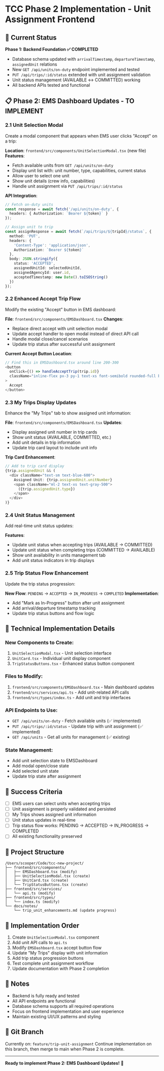 # TCC Phase 2 Implementation - Unit Assignment Frontend

## 🎯 **Current Status**
**Phase 1: Backend Foundation ✅ COMPLETED**
- Database schema updated with `arrivalTimestamp`, `departureTimestamp`, `assignedUnit` relations
- New `GET /api/units/on-duty` endpoint implemented and tested
- `PUT /api/trips/:id/status` extended with unit assignment validation
- Unit status management (AVAILABLE ↔ COMMITTED) working
- All backend APIs tested and functional

## 📋 **Phase 2: EMS Dashboard Updates - TO IMPLEMENT**

### **2.1 Unit Selection Modal**
Create a modal component that appears when EMS user clicks "Accept" on a trip:

**Location**: `frontend/src/components/UnitSelectionModal.tsx` (new file)
**Features**:
- Fetch available units from `GET /api/units/on-duty`
- Display unit list with: unit number, type, capabilities, current status
- Allow user to select one unit
- Show unit details (crew info, capabilities)
- Handle unit assignment via `PUT /api/trips/:id/status`

**API Integration**:
```typescript
// Fetch on-duty units
const response = await fetch('/api/units/on-duty', {
  headers: { Authorization: `Bearer ${token}` }
});

// Assign unit to trip
const assignResponse = await fetch(`/api/trips/${tripId}/status`, {
  method: 'PUT',
  headers: { 
    'Content-Type': 'application/json',
    Authorization: `Bearer ${token}` 
  },
  body: JSON.stringify({
    status: 'ACCEPTED',
    assignedUnitId: selectedUnitId,
    assignedAgencyId: user.id,
    acceptedTimestamp: new Date().toISOString()
  })
});
```

### **2.2 Enhanced Accept Trip Flow**
Modify the existing "Accept" button in EMS dashboard:

**File**: `frontend/src/components/EMSDashboard.tsx`
**Changes**:
- Replace direct accept with unit selection modal
- Update accept handler to open modal instead of direct API call
- Handle modal close/cancel scenarios
- Update trip status after successful unit assignment

**Current Accept Button Location**:
```typescript
// Find this in EMSDashboard.tsx around line 200-300
<button
  onClick={() => handleAcceptTrip(trip.id)}
  className="inline-flex px-3 py-1 text-xs font-semibold rounded-full bg-green-100 text-green-800 hover:bg-green-200"
>
  Accept
</button>
```

### **2.3 My Trips Display Updates**
Enhance the "My Trips" tab to show assigned unit information:

**File**: `frontend/src/components/EMSDashboard.tsx`
**Updates**:
- Display assigned unit number in trip cards
- Show unit status (AVAILABLE, COMMITTED, etc.)
- Add unit details in trip information
- Update trip card layout to include unit info

**Trip Card Enhancement**:
```typescript
// Add to trip card display
{trip.assignedUnit && (
  <div className="text-sm text-blue-600">
    Assigned Unit: {trip.assignedUnit.unitNumber}
    <span className="ml-2 text-xs text-gray-500">
      ({trip.assignedUnit.type})
    </span>
  </div>
)}
```

### **2.4 Unit Status Management**
Add real-time unit status updates:

**Features**:
- Update unit status when accepting trips (AVAILABLE → COMMITTED)
- Update unit status when completing trips (COMMITTED → AVAILABLE)
- Show unit availability in units management tab
- Add unit status indicators in trip displays

### **2.5 Trip Status Flow Enhancement**
Update the trip status progression:

**New Flow**: `PENDING` → `ACCEPTED` → `IN_PROGRESS` → `COMPLETED`
**Implementation**:
- Add "Mark as In-Progress" button after unit assignment
- Add arrival/departure timestamp tracking
- Update trip status buttons and flow logic

## 🔧 **Technical Implementation Details**

### **New Components to Create**:
1. `UnitSelectionModal.tsx` - Unit selection interface
2. `UnitCard.tsx` - Individual unit display component
3. `TripStatusButtons.tsx` - Enhanced status button component

### **Files to Modify**:
1. `frontend/src/components/EMSDashboard.tsx` - Main dashboard updates
2. `frontend/src/services/api.ts` - Add unit-related API calls
3. `frontend/src/types/index.ts` - Add unit and trip interfaces

### **API Endpoints to Use**:
- `GET /api/units/on-duty` - Fetch available units (✅ implemented)
- `PUT /api/trips/:id/status` - Update trip with unit assignment (✅ implemented)
- `GET /api/units` - Get all units for management (✅ existing)

### **State Management**:
- Add unit selection state to EMSDashboard
- Add modal open/close state
- Add selected unit state
- Update trip state after assignment

## 🎯 **Success Criteria**
- [ ] EMS users can select units when accepting trips
- [ ] Unit assignment is properly validated and persisted
- [ ] My Trips shows assigned unit information
- [ ] Unit status updates in real-time
- [ ] Trip status flow works: PENDING → ACCEPTED → IN_PROGRESS → COMPLETED
- [ ] All existing functionality preserved

## 📁 **Project Structure**
```
/Users/scooper/Code/tcc-new-project/
├── frontend/src/components/
│   ├── EMSDashboard.tsx (modify)
│   ├── UnitSelectionModal.tsx (create)
│   ├── UnitCard.tsx (create)
│   └── TripStatusButtons.tsx (create)
├── frontend/src/services/
│   └── api.ts (modify)
├── frontend/src/types/
│   └── index.ts (modify)
└── docs/notes/
    └── trip_unit_enhancements.md (update progress)
```

## 🚀 **Implementation Order**
1. Create `UnitSelectionModal.tsx` component
2. Add unit API calls to `api.ts`
3. Modify `EMSDashboard.tsx` accept button flow
4. Update "My Trips" display with unit information
5. Add trip status progression buttons
6. Test complete unit assignment workflow
7. Update documentation with Phase 2 completion

## 📝 **Notes**
- Backend is fully ready and tested
- All API endpoints are functional
- Database schema supports all required operations
- Focus on frontend implementation and user experience
- Maintain existing UI/UX patterns and styling

## 🔗 **Git Branch**
Currently on: `feature/trip-unit-assignment`
Continue implementation on this branch, then merge to main when Phase 2 is complete.

---

**Ready to implement Phase 2: EMS Dashboard Updates!** 🎯
